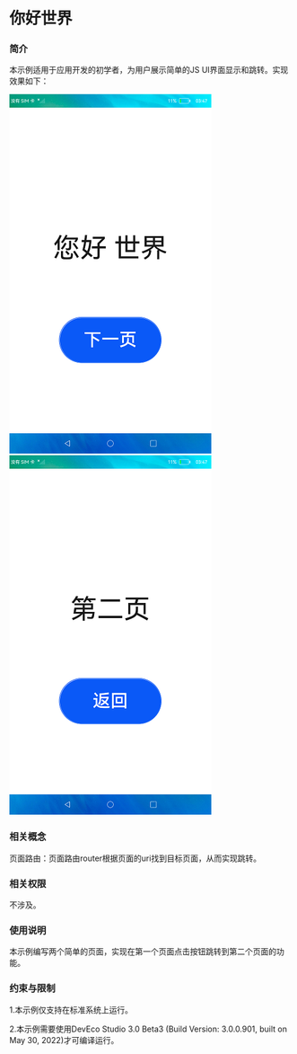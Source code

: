 # 你好世界

### 简介

本示例适用于应用开发的初学者，为用户展示简单的JS UI界面显示和跳转。实现效果如下：

![](screenshots/device/main.png) ![](screenshots/device/second.png)

### 相关概念

页面路由：页面路由router根据页面的uri找到目标页面，从而实现跳转。

### 相关权限

不涉及。

### 使用说明

本示例编写两个简单的页面，实现在第一个页面点击按钮跳转到第二个页面的功能。

### 约束与限制

1.本示例仅支持在标准系统上运行。

2.本示例需要使用DevEco Studio 3.0 Beta3 (Build Version: 3.0.0.901, built on May 30, 2022)才可编译运行。